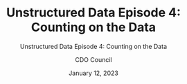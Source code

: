 ---
title: 'Unstructured Data Episode 4: Counting on the Data'
subtitle: 'Unstructured Data Episode 4: Counting on the Data'
layout: newspost
date: January 12, 2023
author: CDO Council
excerpt: 
image_alt_text: Oliver Wise headshot
permalink: /podcast/
image_path:  /assets/images/background/oliver-wise-thumbnail.png
description: On this episode, Ted talks with Oliver Wise, Chief Data Officer at the Department of Commerce. As a newer Chief Data Officer, Oliver brings his experience from previous work with the city of New Orleans, LA into the Federal space.  Watch now to learn how he is bridging the gap and bringing new ideas on cross-functional data sharing.
---